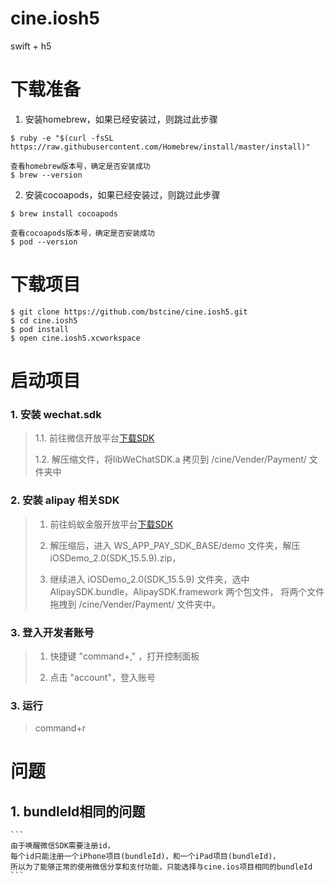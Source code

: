 # cine.iosh5
swift + h5

下载准备
=======
1. 安装homebrew，如果已经安装过，则跳过此步骤
```
$ ruby -e "$(curl -fsSL https://raw.githubusercontent.com/Homebrew/install/master/install)"

查看homebrew版本号，确定是否安装成功
$ brew --version
```
2. 安装cocoapods，如果已经安装过，则跳过此步骤
```
$ brew install cocoapods

查看cocoapods版本号，确定是否安装成功
$ pod --version
```

下载项目
=======
```
$ git clone https://github.com/bstcine/cine.iosh5.git
$ cd cine.iosh5
$ pod install
$ open cine.iosh5.xcworkspace
```

启动项目
=======
  
  ### 1. 安装 wechat.sdk
  
  > 1.1. 前往微信开放平台[下载SDK](https://res.wx.qq.com/op_res/ANdzDfT57ILG_m1gEt1Pw-3Mm1NCkbcwxoDnGK8MsXU6d7O_NBGLuGZ18CnXQSi9)
  >
  > 1.2. 解压缩文件，将libWeChatSDK.a 拷贝到 /cine/Vender/Payment/ 文件夹中
  >
    
  ### 2. 安装 alipay 相关SDK
  
  > 1. 前往蚂蚁金服开放平台[下载SDK](https://openhome.alipay.com/doc/sdkResPackageDownLoad.resource?code=639b8cd68566419fb01c1c45b77ab6a7)
  >
  > 2. 解压缩后，进入 WS_APP_PAY_SDK_BASE/demo 文件夹，解压iOSDemo_2.0(SDK_15.5.9).zip，
  >
  > 3. 继续进入 iOSDemo_2.0(SDK_15.5.9) 文件夹，选中 AlipaySDK.bundle，AlipaySDK.framework 两个包文件，
  >    将两个文件拖拽到 /cine/Vender/Payment/ 文件夹中。
  > 
       
  
  ### 3. 登入开发者账号
  
  > 1. 快捷键 "command+," ，打开控制面板
  >
  > 2. 点击 "account"，登入账号
  >
  
  ### 3. 运行
  
  >
  > command+r
  >

问题
=======
  ## 1. bundleId相同的问题
    ```
    由于唤醒微信SDK需要注册id，
    每个id只能注册一个iPhone项目(bundleId)，和一个iPad项目(bundleId)，
    所以为了能够正常的使用微信分享和支付功能，只能选择与cine.ios项目相同的bundleId
    ```

    

